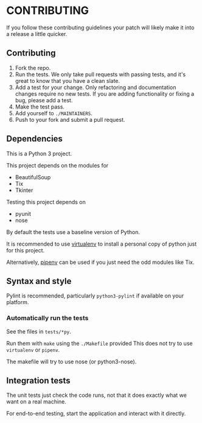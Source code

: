 # CONTRIBUTING

If you follow these contributing guidelines your patch will likely
make it into a release a little quicker.

## Contributing

1. Fork the repo.
2. Run the tests. We only take pull requests with passing tests, and
   it's great to know that you have a clean slate.
3. Add a test for your change. Only refactoring and documentation
   changes require no new tests. If you are adding functionality
   or fixing a bug, please add a test.
4. Make the test pass.
5. Add yourself to `./MAINTAINERS`.
6. Push to your fork and submit a pull request.

## Dependencies

This is a Python 3 project.

This project depends on the modules for
* BeautifulSoup
* Tix
* Tkinter

Testing this project depends on
* pyunit
* nose

By default the tests use a baseline version of Python.

It is recommended to use [virtualenv](https://docs.python-guide.org/dev/virtualenvs/)
 to install a personal copy of python just for this project.

Alternatively, [pipenv](https://docs.python-guide.org/dev/virtualenvs/)
 can be used if you just need the odd modules like Tix.

## Syntax and style

Pylint is recommended, particularly `python3-pylint` if available on your
platform.

### Automatically run the tests

See the files in `tests/*py`.

Run them with `make` using the `./Makefile` provided  This does not try to use
`virtualenv` or `pipenv`.

The makefile will try to use nose (or python3-nose).

## Integration tests

The unit tests just check the code runs, not that it does exactly what
we want on a real machine.

For end-to-end testing, start the application and interact with it directly.
